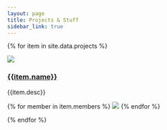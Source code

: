```yaml
---
layout: page
title: Projects & Stuff
sidebar_link: true
---
```




{% for item in site.data.projects %}
<div class="item" >
<a href="{{item.url}}"><img class="item-image" src="/assets/projects/{{item.img}}"></a>

<div class="item-text">
<a href="{{item.url}}"> <h3>{{item.name}}</h3></a>
<p>{{item.desc}}</p>
</div>

<div>
{% for member in item.members %}
    <img class="item-collaborator" src="/assets/collaborators/{{member}}.png">
{% endfor %}  
</div>

</div>

{% endfor %}



